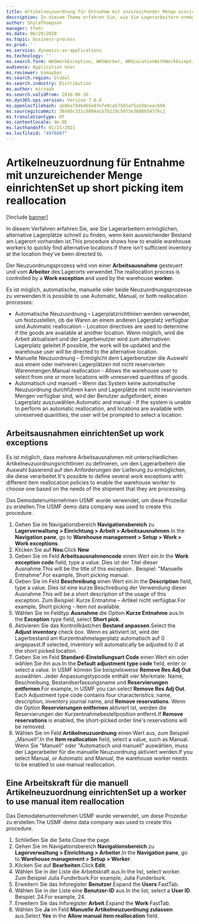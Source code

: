 ```yaml
---
title: Artikelneuzuordnung für Entnahme mit unzureichender Menge einrichten
description: In diesem Thema erfahren Sie, wie Sie Lagerarbeitern ermöglichen, alternative Lagerplätze schnell zu finden, wenn kein ausreichender Bestand am Lagerort vorhanden ist.
author: ShylaThompson
manager: tfehr
ms.date: 06/29/2020
ms.topic: business-process
ms.prod: ''
ms.service: dynamics-ax-applications
ms.technology: ''
ms.search.form: WHSWorkException, WHSWorker, WHSLocationWithWorkException
audience: Application User
ms.reviewer: kamaybac
ms.search.region: Global
ms.search.industry: Distribution
ms.author: mirzaab
ms.search.validFrom: 2016-06-30
ms.dyn365.ops.version: Version 7.0.0
ms.openlocfilehash: ab8baf846d65e6fefe9ca575b5af5a2dbceac666
ms.sourcegitcommit: 38d40c331c8894acb7b119c5073e3088b54776c1
ms.translationtype: HT
ms.contentlocale: de-DE
ms.lasthandoff: 01/15/2021
ms.locfileid: "4976887"
---
```

# <a name="set-up-short-picking-item-reallocation"></a><span data-ttu-id="1778a-103">Artikelneuzuordnung für Entnahme mit unzureichender Menge einrichten</span><span class="sxs-lookup"><span data-stu-id="1778a-103">Set up short picking item reallocation</span></span>

[!include [banner](../../includes/banner.md)]

<span data-ttu-id="1778a-104">In diesem Verfahren erfahren Sie, wie Sie Lagerarbeitern ermöglichen, alternative Lagerplätze schnell zu finden, wenn kein ausreichender Bestand am Lagerort vorhanden ist.</span><span class="sxs-lookup"><span data-stu-id="1778a-104">This procedure shows how to enable warehouse workers to quickly find alternative locations if there isn’t sufficient inventory at the location they’ve been directed to.</span></span> 

<span data-ttu-id="1778a-105">Der Neuzuordnungsprozess wird von einer **Arbeitsausnahme** gesteuert und vom **Arbeiter** des Lagerorts verwendet.</span><span class="sxs-lookup"><span data-stu-id="1778a-105">The reallocation process is controlled by a **Work exception** and used by the warehouse **worker.**</span></span>

<span data-ttu-id="1778a-106">Es ist möglich, automatische, manuelle oder beide Neuzuordnungsprozesse zu verwenden:</span><span class="sxs-lookup"><span data-stu-id="1778a-106">It is possible to use Automatic, Manual, or both reallocation processes:</span></span>

- <span data-ttu-id="1778a-107">Automatische Neuzuordnung – Lagerplatzrichtlinien werden verwendet, um festzustellen, ob die Waren an einem anderen Lagerplatz verfügbar sind.</span><span class="sxs-lookup"><span data-stu-id="1778a-107">Automatic reallocation - Location directives are used to determine if the goods are available at another location.</span></span> <span data-ttu-id="1778a-108">Wenn möglich, wird die Arbeit aktualisiert und der Lagerbenutzer wird zum alternativen Lagerplatz geleitet.</span><span class="sxs-lookup"><span data-stu-id="1778a-108">If possible, the work will be updated and the warehouse user will be directed to the alternative location.</span></span>
- <span data-ttu-id="1778a-109">Manuelle Neuzuordnung – Ermöglicht dem Lagerbenutzer die Auswahl aus einem oder mehreren Lagerplätzen mit nicht reservierten Warenmengen.</span><span class="sxs-lookup"><span data-stu-id="1778a-109">Manual reallocation - Allows the warehouse user to select from one or more locations with unreserved quantities of goods.</span></span> 
- <span data-ttu-id="1778a-110">Automatisch und manuell – Wenn das System keine automatische Neuzuordnung durchführen kann und Lagerplätze mit nicht reservierten Mengen verfügbar sind, wird der Benutzer aufgefordert, einen Lagerplatz auszuwählen.</span><span class="sxs-lookup"><span data-stu-id="1778a-110">Automatic and manual - If the system is unable to perform an automatic reallocation, and locations are available with unreserved quantities, the user will be prompted to select a location.</span></span>

## <a name="set-up-work-exceptions"></a><span data-ttu-id="1778a-111">Arbeitsausnahmen einrichten</span><span class="sxs-lookup"><span data-stu-id="1778a-111">Set up work exceptions</span></span>
<span data-ttu-id="1778a-112">Es ist möglich, dass mehrere Arbeitsausnahmen mit unterschiedlichen Artikelneuzuordnungsrichtlinien zu definieren, um den Lagerarbeitern die Auswahl basierend auf den Anforderungen der Lieferung zu ermöglichen, die diese verarbeitet.</span><span class="sxs-lookup"><span data-stu-id="1778a-112">It's possible to define several work exceptions with different item reallocation policies to enable the warehouse worker to choose one based on the needs of the shipment that they are processing.</span></span>

<span data-ttu-id="1778a-113">Das Demodatenunternehmen USMF wurde verwendet, um diese Prozedur zu erstellen.</span><span class="sxs-lookup"><span data-stu-id="1778a-113">The USMF demo data company was used to create this procedure.</span></span>

1. <span data-ttu-id="1778a-114">Gehen Sie im Navigationsbereich **Navigationsbereich** zu **Lagerverwaltung > Einrichtung > Arbeit > Arbeitsausnahmen**.</span><span class="sxs-lookup"><span data-stu-id="1778a-114">In the **Navigation pane**, go to **Warehouse management > Setup > Work > Work exceptions**.</span></span>
2. <span data-ttu-id="1778a-115">Klicken Sie auf **Neu**.</span><span class="sxs-lookup"><span data-stu-id="1778a-115">Click **New**</span></span> 
3. <span data-ttu-id="1778a-116">Geben Sie im Feld **Arbeitsausnahmencode** einen Wert ein.</span><span class="sxs-lookup"><span data-stu-id="1778a-116">In the **Work exception code** field, type a value.</span></span> <span data-ttu-id="1778a-117">Dies ist der Titel dieser Ausnahme.</span><span class="sxs-lookup"><span data-stu-id="1778a-117">This will be the title of this exception .</span></span> <span data-ttu-id="1778a-118">Beispiel: "Manuelle Entnahme".</span><span class="sxs-lookup"><span data-stu-id="1778a-118">For example, Short picking manual.</span></span>
4. <span data-ttu-id="1778a-119">Geben Sie im Feld **Beschreibung** einen Wert ein.</span><span class="sxs-lookup"><span data-stu-id="1778a-119">In the **Description** field, type a value.</span></span> <span data-ttu-id="1778a-120">Dies ist eine kurze Beschreibung der Verwendung dieser Ausnahme.</span><span class="sxs-lookup"><span data-stu-id="1778a-120">This will be a short description of the usage of this exception.</span></span> <span data-ttu-id="1778a-121">Zum Beispiel: Kurze Entnahme – Artikel nicht verfügbar.</span><span class="sxs-lookup"><span data-stu-id="1778a-121">For example, Short picking - item not available.</span></span>
5. <span data-ttu-id="1778a-122">Wählen Sie im Feldtyp **Ausnahme** die Option **Kurze Entnahme** aus.</span><span class="sxs-lookup"><span data-stu-id="1778a-122">In the **Exception** type field, select **Short pick**.</span></span>
6. <span data-ttu-id="1778a-123">Aktivieren Sie das Kontrollkästchen **Bestand anpassen**.</span><span class="sxs-lookup"><span data-stu-id="1778a-123">Select the **Adjust inventory** check box.</span></span> <span data-ttu-id="1778a-124">Wenn es aktiviert ist, wird der Lagerbestand am Kurzentnahmelagerplatz automatisch auf 0 angepasst.</span><span class="sxs-lookup"><span data-stu-id="1778a-124">If selected, inventory will automatically be adjusted to 0 at the short picked location.</span></span>
7. <span data-ttu-id="1778a-125">Geben Sie im Feld **Standard-Einstellungsart Code** einen Wert ein oder wählen Sie ihn aus.</span><span class="sxs-lookup"><span data-stu-id="1778a-125">In the **Default adjustment type code** field, enter or select a value.</span></span> <span data-ttu-id="1778a-126">In USMF können Sie beispielsweise **Remove Res Adj Out** auswählen. Jeder Anpassungstypcode enthält vier Merkmale: Name, Beschreibung, Bestandserfassungsname und **Reservierungen entfernen**.</span><span class="sxs-lookup"><span data-stu-id="1778a-126">For example, in USMF you can select **Remove Res Adj Out**. Each Adjustment type code contains four characteristics: name, description, inventory journal name, and **Remove reservations**.</span></span> <span data-ttu-id="1778a-127">Wenn die Option **Reservierungen entfernen** aktiviert ist, werden die Reservierungen der Kurzentnahmebestellposition entfernt.</span><span class="sxs-lookup"><span data-stu-id="1778a-127">If **Remove reservations** is enabled, the short-picked order line's reservations will be removed.</span></span>  
8. <span data-ttu-id="1778a-128">Wählen Sie im Feld **Artikelneuzuordnung** einen Wert aus, zum Beispiel „Manuell“.</span><span class="sxs-lookup"><span data-stu-id="1778a-128">In the **Item reallocation** field, select a value, such as Manual.</span></span> <span data-ttu-id="1778a-129">Wenn Sie "Manuell" oder "Automatisch und manuell" auswählen, muss der Lagerarbeiter für die manuelle Neuzuordnung aktiviert werden.</span><span class="sxs-lookup"><span data-stu-id="1778a-129">If you select Manual, or Automatic and Manual, the warehouse worker needs to be enabled to use manual reallocation.</span></span>

## <a name="set-up-a-worker-to-use-manual-item-reallocation"></a><span data-ttu-id="1778a-130">Eine Arbeitskraft für die manuell Artikelneuzuordnung einrichten</span><span class="sxs-lookup"><span data-stu-id="1778a-130">Set up a worker to use manual item reallocation</span></span>

<span data-ttu-id="1778a-131">Das Demodatenunternehmen USMF wurde verwendet, um diese Prozedur zu erstellen.</span><span class="sxs-lookup"><span data-stu-id="1778a-131">The USMF demo data company was used to create this procedure.</span></span>

1. <span data-ttu-id="1778a-132">Schließen Sie die Seite.</span><span class="sxs-lookup"><span data-stu-id="1778a-132">Close the page.</span></span>
2. <span data-ttu-id="1778a-133">Gehen Sie im Navigationsbereich **Navigationsbereich** zu **Lagerverwaltung > Einrichtung > Arbeiter**.</span><span class="sxs-lookup"><span data-stu-id="1778a-133">In the **Navigation pane**, go to **Warehouse management > Setup > Worker**.</span></span>
3. <span data-ttu-id="1778a-134">Klicken Sie auf **Bearbeiten**.</span><span class="sxs-lookup"><span data-stu-id="1778a-134">Click **Edit**.</span></span>
4. <span data-ttu-id="1778a-135">Wählen Sie in der Liste die Arbeitskraft aus.</span><span class="sxs-lookup"><span data-stu-id="1778a-135">In the list, select worker.</span></span> <span data-ttu-id="1778a-136">Zum Beispiel Julia Funderburk.</span><span class="sxs-lookup"><span data-stu-id="1778a-136">For example, Julia Funderburk.</span></span>
5. <span data-ttu-id="1778a-137">Erweitern Sie das Inforegister **Benutzer**.</span><span class="sxs-lookup"><span data-stu-id="1778a-137">Expand the **Users** FastTab.</span></span>
6. <span data-ttu-id="1778a-138">Wählen Sie in der Liste eine **Benutzer-ID** aus.</span><span class="sxs-lookup"><span data-stu-id="1778a-138">In the list, select a **User ID**.</span></span> <span data-ttu-id="1778a-139">Beispiel: 24.</span><span class="sxs-lookup"><span data-stu-id="1778a-139">For example, 24.</span></span>
7. <span data-ttu-id="1778a-140">Erweitern Sie das Inforegister **Arbeit**.</span><span class="sxs-lookup"><span data-stu-id="1778a-140">Expand the **Work** FastTab.</span></span>
8. <span data-ttu-id="1778a-141">Wählen Sie **Ja** im Feld **Manuelle Artikelneuzuordnung zulassen** aus.</span><span class="sxs-lookup"><span data-stu-id="1778a-141">Select **Yes** in the **Allow manual item reallocation** field.</span></span>
